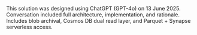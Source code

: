 This solution was designed using ChatGPT (GPT-4o) on 13 June 2025.
Conversation included full architecture, implementation, and rationale.
Includes blob archival, Cosmos DB dual read layer, and Parquet + Synapse serverless access.

